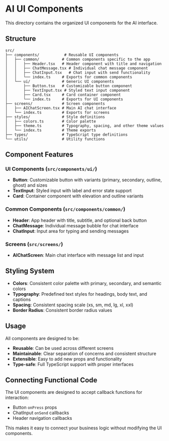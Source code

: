 # AI UI Components

This directory contains the organized UI components for the AI interface.

## Structure

```
src/
├── components/           # Reusable UI components
│   ├── common/          # Common components specific to the app
│   │   ├── Header.tsx   # Header component with title and navigation
│   │   ├── ChatMessage.tsx # Individual chat message component
│   │   ├── ChatInput.tsx   # Chat input with send functionality
│   │   └── index.ts     # Exports for common components
│   └── ui/              # Generic UI components
│       ├── Button.tsx   # Customizable button component
│       ├── TextInput.tsx # Styled text input component
│       ├── Card.tsx     # Card container component
│       └── index.ts     # Exports for UI components
├── screens/             # Screen components
│   ├── AIChatScreen.tsx # Main AI chat interface
│   └── index.ts         # Exports for screens
├── styles/              # Style definitions
│   ├── colors.ts        # Color palette
│   ├── theme.ts         # Typography, spacing, and other theme values
│   └── index.ts         # Theme exports
├── types/               # TypeScript type definitions
└── utils/               # Utility functions
```

## Component Features

### UI Components (`src/components/ui/`)
- **Button**: Customizable button with variants (primary, secondary, outline, ghost) and sizes
- **TextInput**: Styled input with label and error state support
- **Card**: Container component with elevation and outline variants

### Common Components (`src/components/common/`)
- **Header**: App header with title, subtitle, and optional back button
- **ChatMessage**: Individual message bubble for chat interface
- **ChatInput**: Input area for typing and sending messages

### Screens (`src/screens/`)
- **AIChatScreen**: Main chat interface with message list and input

## Styling System

- **Colors**: Consistent color palette with primary, secondary, and semantic colors
- **Typography**: Predefined text styles for headings, body text, and captions
- **Spacing**: Consistent spacing scale (xs, sm, md, lg, xl, xxl)
- **Border Radius**: Consistent border radius values

## Usage

All components are designed to be:
- **Reusable**: Can be used across different screens
- **Maintainable**: Clear separation of concerns and consistent structure
- **Extensible**: Easy to add new props and functionality
- **Type-safe**: Full TypeScript support with proper interfaces

## Connecting Functional Code

The UI components are designed to accept callback functions for interaction:
- Button `onPress` props
- ChatInput `onSend` callbacks
- Header navigation callbacks

This makes it easy to connect your business logic without modifying the UI components.